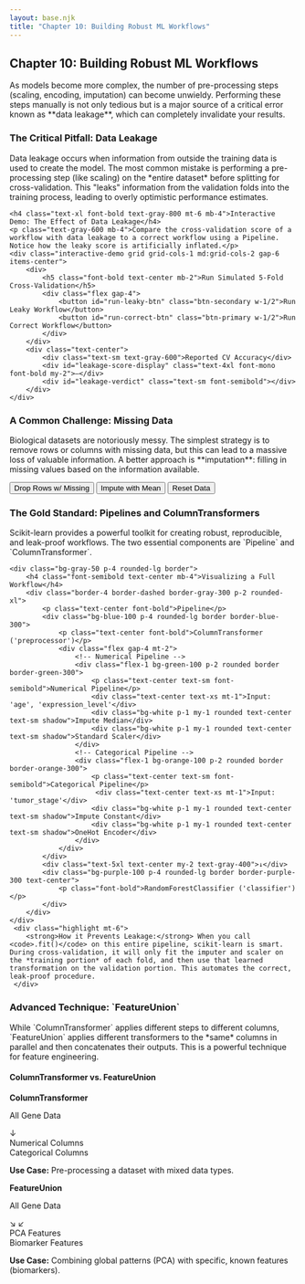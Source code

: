 ```yaml
---
layout: base.njk
title: "Chapter 10: Building Robust ML Workflows"
---
```


<!-- Header -->
<div class="bg-gradient-to-r from-gray-50 to-slate-50 rounded-2xl p-6 mb-8">
    <h2 class="text-2xl font-bold text-gray-800 mb-2">Chapter 10: Building Robust ML Workflows</h2>
    <p class="text-gray-700 leading-relaxed">As models become more complex, the number of pre-processing steps (scaling, encoding, imputation) can become unwieldy. Performing these steps manually is not only tedious but is a major source of a critical error known as **data leakage**, which can completely invalidate your results.</p>
</div>

<!-- 1. The #1 Pitfall: Data Leakage -->
<div class="card mb-8">
    <h3 class="text-2xl font-bold text-gray-800 mb-4">The Critical Pitfall: Data Leakage</h3>
    <p class="text-gray-700 mb-4">Data leakage occurs when information from outside the training data is used to create the model. The most common mistake is performing a pre-processing step (like scaling) on the *entire dataset* before splitting for cross-validation. This "leaks" information from the validation folds into the training process, leading to overly optimistic performance estimates.</p>

    <h4 class="text-xl font-bold text-gray-800 mt-6 mb-4">Interactive Demo: The Effect of Data Leakage</h4>
    <p class="text-gray-600 mb-4">Compare the cross-validation score of a workflow with data leakage to a correct workflow using a Pipeline. Notice how the leaky score is artificially inflated.</p>
    <div class="interactive-demo grid grid-cols-1 md:grid-cols-2 gap-6 items-center">
        <div>
            <h5 class="font-bold text-center mb-2">Run Simulated 5-Fold Cross-Validation</h5>
            <div class="flex gap-4">
                <button id="run-leaky-btn" class="btn-secondary w-1/2">Run Leaky Workflow</button>
                <button id="run-correct-btn" class="btn-primary w-1/2">Run Correct Workflow</button>
            </div>
        </div>
        <div class="text-center">
            <div class="text-sm text-gray-600">Reported CV Accuracy</div>
            <div id="leakage-score-display" class="text-4xl font-mono font-bold my-2">—</div>
            <div id="leakage-verdict" class="text-sm font-semibold"></div>
        </div>
    </div>
</div>

<!-- 2. Handling Missing Data -->
<div class="card mb-8">
    <h3 class="text-xl font-bold text-gray-800 mb-4">A Common Challenge: Missing Data</h3>
    <p class="text-gray-700 mb-4">Biological datasets are notoriously messy. The simplest strategy is to remove rows or columns with missing data, but this can lead to a massive loss of valuable information. A better approach is **imputation**: filling in missing values based on the information available.</p>
    <div class="interactive-demo">
        <div id="missing-data-grid" class="grid grid-cols-5 gap-1 mb-4 p-2 bg-gray-100 rounded"></div>
        <div class="flex flex-wrap gap-2 justify-center">
            <button data-action="drop-row" class="missing-btn btn-secondary">Drop Rows w/ Missing</button>
            <button data-action="impute-mean" class="missing-btn btn-secondary">Impute with Mean</button>
            <button data-action="reset" class="missing-btn btn-primary">Reset Data</button>
        </div>
        <p id="missing-data-info" class="text-center text-sm mt-3"></p>
    </div>
</div>

<!-- 3. The Solution: Pipelines and ColumnTransformers -->
<div class="card mb-8">
    <h3 class="text-2xl font-bold text-gray-800 mb-4">The Gold Standard: Pipelines and ColumnTransformers</h3>
    <p class="text-gray-700 mb-4">Scikit-learn provides a powerful toolkit for creating robust, reproducible, and leak-proof workflows. The two essential components are `Pipeline` and `ColumnTransformer`.</p>

    <div class="bg-gray-50 p-4 rounded-lg border">
        <h4 class="font-semibold text-center mb-4">Visualizing a Full Workflow</h4>
        <div class="border-4 border-dashed border-gray-300 p-2 rounded-xl">
            <p class="text-center font-bold">Pipeline</p>
            <div class="bg-blue-100 p-4 rounded-lg border border-blue-300">
                <p class="text-center font-bold">ColumnTransformer ('preprocessor')</p>
                <div class="flex gap-4 mt-2">
                    <!-- Numerical Pipeline -->
                    <div class="flex-1 bg-green-100 p-2 rounded border border-green-300">
                        <p class="text-center text-sm font-semibold">Numerical Pipeline</p>
                        <div class="text-center text-xs mt-1">Input: 'age', 'expression_level'</div>
                        <div class="bg-white p-1 my-1 rounded text-center text-sm shadow">Impute Median</div>
                        <div class="bg-white p-1 my-1 rounded text-center text-sm shadow">Standard Scaler</div>
                    </div>
                    <!-- Categorical Pipeline -->
                    <div class="flex-1 bg-orange-100 p-2 rounded border border-orange-300">
                        <p class="text-center text-sm font-semibold">Categorical Pipeline</p>
                         <div class="text-center text-xs mt-1">Input: 'tumor_stage'</div>
                        <div class="bg-white p-1 my-1 rounded text-center text-sm shadow">Impute Constant</div>
                        <div class="bg-white p-1 my-1 rounded text-center text-sm shadow">OneHot Encoder</div>
                    </div>
                </div>
            </div>
            <div class="text-5xl text-center my-2 text-gray-400">↓</div>
            <div class="bg-purple-100 p-4 rounded-lg border border-purple-300 text-center">
                <p class="font-bold">RandomForestClassifier ('classifier')</p>
            </div>
        </div>
    </div>
     <div class="highlight mt-6">
        <strong>How it Prevents Leakage:</strong> When you call <code>.fit()</code> on this entire pipeline, scikit-learn is smart. During cross-validation, it will only fit the imputer and scaler on the *training portion* of each fold, and then use that learned transformation on the validation portion. This automates the correct, leak-proof procedure.
     </div>
</div>

<!-- 4. FeatureUnion -->
<div class="card mb-8">
    <h3 class="text-xl font-bold text-gray-800 mb-4">Advanced Technique: `FeatureUnion`</h3>
    <p class="text-gray-700 mb-4">While `ColumnTransformer` applies different steps to different columns, `FeatureUnion` applies different transformers to the *same* columns in parallel and then concatenates their outputs. This is a powerful technique for feature engineering.</p>
    <div class="bg-gray-50 p-4 rounded-lg border">
        <h4 class="font-semibold text-center mb-4">ColumnTransformer vs. FeatureUnion</h4>
        <div class="grid grid-cols-2 gap-4 text-center text-sm">
            <div>
                <strong class="text-blue-600">ColumnTransformer</strong>
                <div class="mt-2 p-2 border-2 border-blue-400 rounded-lg bg-white">
                    <p>All Gene Data</p>
                    <div class="text-2xl">↓</div>
                    <div class="flex gap-2">
                        <div class="flex-1 p-1 bg-green-100 rounded">Numerical Columns</div>
                        <div class="flex-1 p-1 bg-orange-100 rounded">Categorical Columns</div>
                    </div>
                </div>
                <p class="text-xs mt-1"><strong>Use Case:</strong> Pre-processing a dataset with mixed data types.</p>
            </div>
            <div>
                <strong class="text-purple-600">FeatureUnion</strong>
                 <div class="mt-2 p-2 border-2 border-purple-400 rounded-lg bg-white">
                    <p>All Gene Data</p>
                    <div class="text-2xl">↘ ↙</div>
                    <div class="flex gap-2">
                        <div class="flex-1 p-1 bg-purple-200 rounded">PCA Features</div>
                        <div class="flex-1 p-1 bg-purple-200 rounded">Biomarker Features</div>
                    </div>
                </div>
                <p class="text-xs mt-1"><strong>Use Case:</strong> Combining global patterns (PCA) with specific, known features (biomarkers).</p>
            </div>
        </div>
    </div>
</div>

<script>
document.addEventListener('DOMContentLoaded', () => {
    // --- DATA LEAKAGE DEMO ---
    const runLeakyBtn = document.getElementById('run-leaky-btn');
    const runCorrectBtn = document.getElementById('run-correct-btn');
    const scoreDisplay = document.getElementById('leakage-score-display');
    const verdictDisplay = document.getElementById('leakage-verdict');

    const runSimulation = (isLeaky) => {
        const baseScore = 0.85; // True score
        const leakBonus = 0.08; // Artificial boost from leakage
        const score = isLeaky ? baseScore + leakBonus : baseScore;
        
        scoreDisplay.textContent = `${(score + (Math.random() - 0.5) * 0.02).toFixed(3)}`;
        if (isLeaky) {
            verdictDisplay.textContent = 'Deceptively High! (Unreliable)';
            verdictDisplay.className = 'text-sm font-semibold text-red-600';
        } else {
            verdictDisplay.textContent = 'Correct and Reliable Score';
            verdictDisplay.className = 'text-sm font-semibold text-green-600';
        }
    };
    runLeakyBtn.addEventListener('click', () => runSimulation(true));
    runCorrectBtn.addEventListener('click', () => runSimulation(false));


    // --- MISSING DATA DEMO ---
    const missingGrid = document.getElementById('missing-data-grid');
    const missingInfo = document.getElementById('missing-data-info');
    const missingBtns = document.querySelectorAll('.missing-btn');
    let originalMissingData;

    const createGrid = () => {
        originalMissingData = Array.from({length: 5}, () => 
            Array.from({length: 5}, () => (Math.random() > 0.15 ? (Math.random()*10).toFixed(1) : null))
        );
        renderGrid(originalMissingData);
    };

    const renderGrid = (data) => {
        missingGrid.innerHTML = '';
        data.forEach(row => {
            row.forEach(cell => {
                const div = document.createElement('div');
                div.className = 'h-10 flex items-center justify-center rounded text-xs font-mono';
                if (cell === null) {
                    div.classList.add('bg-red-200');
                    div.textContent = 'NaN';
                } else {
                    div.classList.add('bg-blue-200');
                    div.textContent = cell;
                }
                missingGrid.appendChild(div);
            });
        });
        missingInfo.textContent = `Current dataset size: ${data.length} rows x ${data[0]?.length || 0} columns.`;
    };

    const handleMissingAction = (action) => {
        let newData;
        switch(action) {
            case 'drop-row':
                newData = originalMissingData.filter(row => !row.includes(null));
                break;
            case 'impute-mean':
                newData = JSON.parse(JSON.stringify(originalMissingData));
                for(let c=0; c<newData[0].length; c++) {
                    let sum = 0, count = 0;
                    for(let r=0; r<newData.length; r++) {
                        if (newData[r][c] !== null) {
                           sum += parseFloat(newData[r][c]);
                           count++;
                        }
                    }
                    const mean = (sum/count).toFixed(1);
                    for(let r=0; r<newData.length; r++) {
                        if (newData[r][c] === null) {
                           newData[r][c] = mean;
                        }
                    }
                }
                break;
            default: // reset
                createGrid();
                return;
        }
        renderGrid(newData);
    };

    missingBtns.forEach(btn => btn.addEventListener('click', () => handleMissingAction(btn.dataset.action)));
    createGrid();
});
</script>